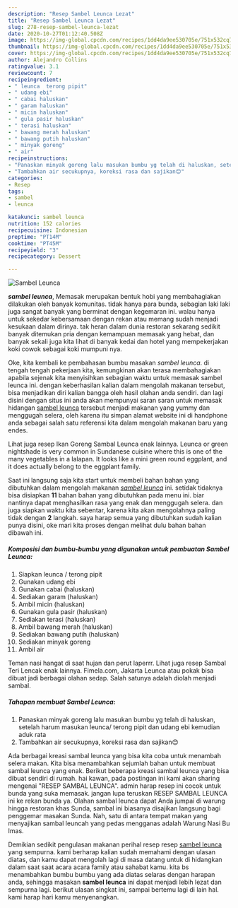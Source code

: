 ```yaml
---
description: "Resep Sambel Leunca Lezat"
title: "Resep Sambel Leunca Lezat"
slug: 278-resep-sambel-leunca-lezat
date: 2020-10-27T01:12:40.508Z
image: https://img-global.cpcdn.com/recipes/1dd4da9ee530705e/751x532cq70/sambel-leunca-foto-resep-utama.jpg
thumbnail: https://img-global.cpcdn.com/recipes/1dd4da9ee530705e/751x532cq70/sambel-leunca-foto-resep-utama.jpg
cover: https://img-global.cpcdn.com/recipes/1dd4da9ee530705e/751x532cq70/sambel-leunca-foto-resep-utama.jpg
author: Alejandro Collins
ratingvalue: 3.1
reviewcount: 7
recipeingredient:
- " leunca  terong pipit"
- " udang ebi"
- " cabai haluskan"
- " garam haluskan"
- " micin haluskan"
- " gula pasir haluskan"
- " terasi haluskan"
- " bawang merah haluskan"
- " bawang putih haluskan"
- " minyak goreng"
- " air"
recipeinstructions:
- "Panaskan minyak goreng lalu masukan bumbu yg telah di haluskan, setelah harum masukan leunca/ terong pipit dan udang ebi kemudian aduk rata"
- "Tambahkan air secukupnya, koreksi rasa dan sajikan😊"
categories:
- Resep
tags:
- sambel
- leunca

katakunci: sambel leunca 
nutrition: 152 calories
recipecuisine: Indonesian
preptime: "PT14M"
cooktime: "PT45M"
recipeyield: "3"
recipecategory: Dessert

---
```



![Sambel Leunca](https://img-global.cpcdn.com/recipes/1dd4da9ee530705e/751x532cq70/sambel-leunca-foto-resep-utama.jpg)

<b><i>sambel leunca</i></b>, Memasak merupakan bentuk hobi yang membahagiakan dilakukan oleh banyak komunitas. tidak hanya para bunda, sebagian laki laki juga sangat banyak yang berminat dengan kegemaran ini. walau hanya untuk sekedar kebersamaan dengan rekan atau memang sudah menjadi kesukaan dalam dirinya. tak heran dalam dunia restoran sekarang sedikit banyak ditemukan pria dengan kemampuan memasak yang hebat, dan banyak sekali juga kita lihat di banyak kedai dan hotel yang mempekerjakan koki cowok sebagai koki mumpuni nya.

Oke, kita kembali ke pembahasan bumbu masakan <i>sambel leunca</i>. di tengah tengah pekerjaan kita, kemungkinan akan terasa membahagiakan apabila sejenak kita menyisihkan sebagian waktu untuk memasak sambel leunca ini. dengan keberhasilan kalian dalam mengolah makanan tersebut, bisa menjadikan diri kalian bangga oleh hasil olahan anda sendiri. dan lagi disini dengan situs ini anda akan mempunyai saran saran untuk memasak hidangan <u>sambel leunca</u> tersebut menjadi makanan yang yummy dan menggugah selera, oleh karena itu simpan alamat website ini di handphone anda sebagai salah satu referensi kita dalam mengolah makanan baru yang endes.

Lihat juga resep Ikan Goreng Sambal Leunca enak lainnya. Leunca or green nightshade is very common in Sundanese cuisine where this is one of the many vegetables in a lalapan. It looks like a mini green round eggplant, and it does actually belong to the eggplant family.


Saat ini langsung saja kita start untuk membeli bahan bahan yang dibutuhkan dalam mengolah makanan <u><i>sambel leunca</i></u> ini. setidak tidaknya bisa disiapkan <b>11</b> bahan bahan yang dibutuhkan pada menu ini. biar nantinya dapat menghasilkan rasa yang enak dan menggugah selera. dan juga siapkan waktu kita sebentar, karena kita akan mengolahnya paling tidak dengan <b>2</b> langkah. saya harap semua yang dibutuhkan sudah kalian punya disini, oke mari kita proses dengan melihat dulu bahan bahan dibawah ini.

<!--inarticleads1-->

##### Komposisi dan bumbu-bumbu yang digunakan untuk pembuatan Sambel Leunca:

1. Siapkan  leunca / terong pipit
1. Gunakan  udang ebi
1. Gunakan  cabai (haluskan)
1. Sediakan  garam (haluskan)
1. Ambil  micin (haluskan)
1. Gunakan  gula pasir (haluskan)
1. Sediakan  terasi (haluskan)
1. Ambil  bawang merah (haluskan)
1. Sediakan  bawang putih (haluskan)
1. Sediakan  minyak goreng
1. Ambil  air


Teman nasi hangat di saat hujan dan perut laperrr. Lihat juga resep Sambal Teri Lencak enak lainnya. Fimela.com, Jakarta Leunca atau pokak bisa dibuat jadi berbagai olahan sedap. Salah satunya adalah diolah menjadi sambal. 

<!--inarticleads2-->

##### Tahapan membuat Sambel Leunca:

1. Panaskan minyak goreng lalu masukan bumbu yg telah di haluskan, setelah harum masukan leunca/ terong pipit dan udang ebi kemudian aduk rata
1. Tambahkan air secukupnya, koreksi rasa dan sajikan😊


Ada berbagai kreasi sambal leunca yang bisa kita coba untuk menambah selera makan. Kita bisa menambahkan sejumlah bahan untuk membuat sambal leunca yang enak. Berikut beberapa kreasi sambal leunca yang bisa dibuat sendiri di rumah. hai kawan, pada postingan ini kami akan sharing mengenai &#34;RESEP SAMBAL LEUNCA&#34;. admin harap resep ini cocok untuk bunda yang suka memasak. jangan lupa teruskan RESEP SAMBAL LEUNCA ini ke rekan bunda ya. Olahan sambal leunca dapat Anda jumpai di warung hingga restoran khas Sunda, sambal ini biasanya disajikan langsung bagi penggemar masakan Sunda. Nah, satu di antara tempat makan yang menyajikan sambal leuncah yang pedas mengganas adalah Warung Nasi Bu Imas. 

Demikian sedikit pengulasan makanan perihal resep resep <u>sambel leunca</u> yang sempurna. kami berharap kalian sudah memahami dengan ulasan diatas, dan kamu dapat mengolah lagi di masa datang untuk di hidangkan dalam saat saat acara acara family atau sahabat kamu. kita bs menambahkan bumbu bumbu yang ada diatas selaras dengan harapan anda, sehingga masakan <b>sambel leunca</b> ini dapat menjadi lebih lezat dan sempurna lagi. berikut ulasan singkat ini, sampai bertemu lagi di lain hal. kami harap hari kamu menyenangkan.
